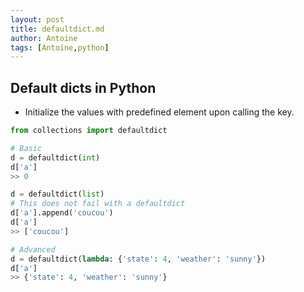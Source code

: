 ```yaml
---
layout: post
title: defaultdict.md
author: Antoine
tags: [Antoine,python]
---
```

## Default dicts in Python

- Initialize the values with predefined element upon calling the key.

```Python
from collections import defaultdict

# Basic
d = defaultdict(int)
d['a']
>> 0

d = defaultdict(list)
# This does not fail with a defaultdict
d['a'].append('coucou')
d['a']
>> ['coucou']

# Advanced 
d = defaultdict(lambda: {'state': 4, 'weather': 'sunny'})
d['a']
>> {'state': 4, 'weather': 'sunny'}
```


